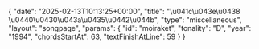 {
    "date": "2025-02-13T10:13:25+00:00",
    "title": "\u041c\u043e\u0438 \u0440\u0430\u043a\u0435\u0442\u044b",
    "type": "miscellaneous",
    "layout": "songpage",
    "params": {
        "id": "moiraket",
        "tonality": "D",
        "year": "1994",
        "chordsStartAt": 63,
        "textFinishAtLine": 59
    }
}